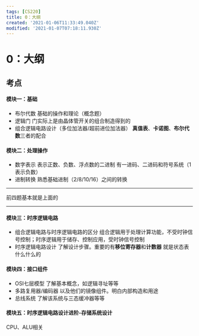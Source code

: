```yaml
---
tags: [CS220]
title: 0：大纲
created: '2021-01-06T11:33:49.040Z'
modified: '2021-01-07T07:18:11.930Z'
---
```


# 0：大纲
## 考点
#### 模块一：基础
- 布尔代数
基础的操作和理论（概念题）
- 逻辑门
门实际上是由晶体管开关的组合制造得到的
- 组合逻辑电路设计（多位加法器/超前进位加法器）
**真值表**、**卡诺图**、**布尔代数**三者的配合
#### 模块二：处理操作
- 数字表示
表示正数、负数、浮点数的二进制
有一进码、二进码和符号系统（1表示负数）
- 进制转换
熟悉基础进制（2/8/10/16）之间的转换
***
前四题基本就是上面的
***
#### 模块三：时序逻辑电路
- 组合逻辑电路与时序逻辑电路的区分
组合逻辑用于处理计算功能，不受时钟信号控制；时序逻辑用于储存、控制应用，受时钟信号控制
- 时序逻辑电路设计
了解设计步骤。重要的有**移位寄存器**和**计数器**
就是状态表什么什么的
#### 模块四：接口组件
- OSI七层模型
了解基本概念，如逻辑寻址等等
- 多路复用器/编码器
以及他们的镜像组件。明白内部构造和用途
- 总线系统
了解该系统与三态缓冲器等等
#### 模块五：时序逻辑电路设计进阶-存储系统设计
CPU、ALU相关









